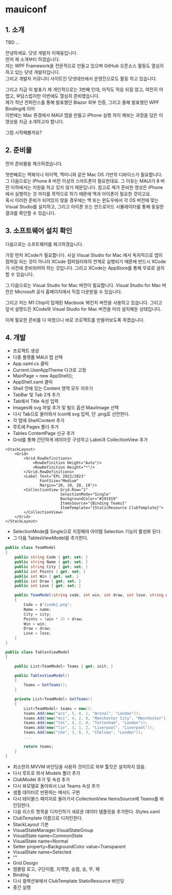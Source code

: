 # mauiconf

## 1. 소개

TBD ...

안녕하세요. 닷넷 개발자 이재웅입니다.  
먼저 제 소개부터 하겠습니다.  
저는 WPF Framework을 전문적으로 만들고 있으며 GitHub 오픈소스 활동도 열심히 하고 있는 닷넷 개발자입니다.  
그리고 개발자 커뮤니티 사이트인 닷넷데브에서 운영진으로도 활동 하고 있습니다.   

그리고 지금 이 발표가 제 개인적으로는 3번째 인데, 아직도 적응 되질 않고, 여전히 어렵고, 부담스럽지만 이번에도 열심히 준비했습니다.  
제가 작년 컨퍼런스를 통해 발표했던 Blazor 외부 인증, 그리고 올해 발표했던 WPF Binding에 이어   
이번에는 Mac 환경에서 MAUI 앱을 만들고 iPhone 실행 까지 해보는 과정을 담은 이 영상을 지금 소개하고자 합니다.

그럼 시작해볼까요?  

## 2. 준비물

먼저 준비물을 체크하겠습니다.

첫번째로는 맥북이나 아이맥, 맥미니와 같은 Mac OS 기반의 디바이스가 필요합니다.  
그 다음으로는 iPhone 8 버전 이상의 스마트폰이 필요한데요. 그 이유는 MAUI가 8 버전 이하에서는 지원을 하고 있지 않기 때문입니다.
참고로 제가 준비한 영상은 iPhone에서 실행하는 것 까지를 목적으로 하기 때문에 맥과 아이폰이 필요한 것이고요.  
혹시 이러한 준비가 되어있지 않을 경우에는 맥 또는 윈도우에서 각 OS 버전에 맞는 Visual Studio를 설치하고, 그리고 아이폰 또는 안드로이드 시뮬레이터를 통해 동일한 결과를 확인할 수 있습니다. 

## 3. 소프트웨어 설치 확인

다음으로는 소프트웨어를 체크하겠습니다.

가장 먼저 XCode가 필요합니다. 사실 Visual Studio for Mac 에서 독자적으로 앱이 컴파일 되는 것이 아니라 XCode 컴파일러와의 연계로 실행되기 때문에 반드시 XCode가 사전에 준비되어야 하는 것입니다. 그리고 XCode는 AppStore를 통해 무료로 설치할 수 있습니다.

그 다음으로는 Visual Studio for Mac 버전이 필요합니다. Visual Studio for Mac 버전은 Microsoft 공식 홈페이지에서 직접 다운받을 수 있습니다.

그리고 저는 M1 Chip이 탑재된 Macbook 16인치 버전을 사용하고 있습니다.
그리고 앞서 설명드린 XCode와 Visual Studio for Mac 버전을 미리 설치해둔 상태입니다.

이제 필요한 준비를 다 마쳤으니 바로 프로젝트를 만들어보도록 하겠습니다.

## 4. 개발

- 프로젝트 생성
- 다중 플랫폼 MAUI 앱 선택
- App.xaml.cs 클릭
- Current.UserAppTheme 다크로 고정
- MainPage = new AppShell();
- AppShell.xaml 클릭
- Shell 안에 있는 Content 영역 모두 지우기
- TabBar 및 Tab 2개 추가
- Tab에서 Title 속성 입력
- Images에 svg 파일 추가 및 빌드 옵션 MauiImage 선택
- 다시 Tab으로 돌아와서 Icon에 svg 입력, 단 .png로 선언한다.
- 각 탭에 ShellContent 추가
- 루트에 Pages 폴더 추가
- Tables ContentPage 신규 추가
- Grid를 통해 간단하게 레이아웃 구성하고 Label과 CollectionView 추가

```xaml
<StackLayout>
    <Grid>
        <Grid.RowDefinitions>
            <RowDefinition Height="Auto"/>
            <RowDefinition Height="*"/>
        </Grid.RowDefinitions>
        <Label Text="EPL 2022/2023"
               FontSize="Medium"                   
               Margin="20, 10, 20, 10"/>
        <CollectionView Grid.Row="1"
                        SelectionMode="Single"
                        BackgroundColor="#191919"
                        ItemsSource="{Binding Teams}"
                        ItemTemplate="{StaticResource ClubTemplate}">
        </CollectionView>
    </Grid>
</StackLayout>
```

- SelectionMode를 Single으로 지정해야 아이템 Selection 기능이 활성화 된다.
- 그 다음 TablesViewModel을 추가한다.

```csharp
public class TeamModel
{
    public string Code { get; set; }
    public string Name { get; set; }
    public string City { get; set; }
    public int Points { get; set; }
    public int Win { get; set; }
    public int Draw { get; set; }
    public int Lose { get; set; }

    public TeamModel(string code, int win, int draw, int lose, string name, string city)
    {
        Code = $"{code}.png";
        Name = name;
        City = city;
        Points = (win * 3) + draw;
        Win = win;
        Draw = draw;
        Lose = lose;
    }
}
```

```csharp
public class TablesViewModel
{

    public List<TeamModel> Teams { get; init; }

    public TablesViewModel()
    {
        Teams = GetTeams();
    }

    private List<TeamModel> GetTeams()
    {
        List<TeamModel> teams = new();
        teams.Add(new("ars", 5, 0, 1, "Arsnal", "London"));
        teams.Add(new("mci", 4, 2, 0, "Manchester City", "Manchester"));
        teams.Add(new("tot", 4, 2, 0, "Tottenham", "London"));
        teams.Add(new("liv", 3, 1, 2, "Liverpool", "Liverpool"));
        teams.Add(new("che", 3, 0, 3, "Chelsea", "London"));
        ...

        return teams;
    }
}
```

- 최소한의 MVVM 바인딩을 사용하 것이므로 외부 툴킷은 설치하지 않음.
- 다시 루트로 와서 Models 폴더 추가
- ClubModel 추가 및 속성 추가
- 다시 뷰모델로 돌아와서 List<ClubModel> Teams 속성 추가
- 샘플 데이터르 반환하는 메서드 구현
- 다시 테이블스 페이지로 돌아가서 CollectionView ItemsSource에 Teams를 바인딩한다.
- 다음 리스트 항목을 디자인하기 새로운 데이터 템플릿을 추가한다. Styles.xaml
- ClubTemplate 이름으로 디자인한다.
- StackLayout 기본
- VisualStateManager.VisualStateGroup
- VisualState name=CommonState
- VisualState name=Normal
- Setter property=BackgroundColor value=Transparent
- VisualState name=Selected
- ""
- Grid Design
- 엠블럼 로고, 구단이름, 지역명, 승점, 승, 무, 패
- Binding
- 다시 컬렉션뷰에서 ClubTemplate StaticResource 바인딩
- 중간 실행
